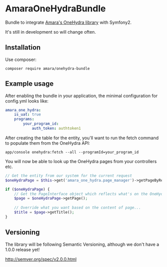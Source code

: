 # AmaraOneHydraBundle

Bundle to integrate [Amara's OneHydra library](https://github.com/AmaraLiving/php-onehydra) with Symfony2.

It's still in development so will change often. 

Installation
------------

Use composer:
```
composer require amara/onehydra-bundle
```

Example usage
-------------
After enabling the bundle in your application, the minimal configuration for config.yml looks like:

```yaml
amara_one_hydra:
    is_uat: true
    programs:
        your_program_id:
            auth_token: authtoken1
```

After creating the table for the entity, you'll want to run the fetch command to populate them from the OneHydra API:

```
app/console onehydra:fetch --all --programId=your_program_id
```

You will now be able to look up the OneHydra pages from your controllers etc.

```php
// Get the entity from our system for the current request
$oneHydraPage = $this->get('amara_one_hydra.page_manager')->getPageByRequest($request);

if ($oneHydraPage) {
    // Get the PageInterface object which reflects what's on the OneHydra system 
    $page = $oneHydraPage->getPage();
    
    // Override what you want based on the content of page...
    $title = $page->getTitle();
}
```

Versioning
----------

The library will be following Semantic Versioning, although we don't have a 1.0.0 release
yet!

http://semver.org/spec/v2.0.0.html
